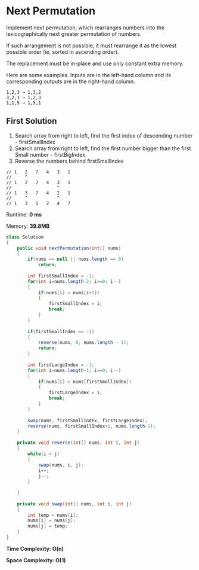 # Next Permutation

Implement next permutation, which rearranges numbers into the lexicographically next greater permutation of numbers.

If such arrangement is not possible, it must rearrange it as the lowest possible order (ie, sorted in ascending order).

The replacement must be in-place and use only constant extra memory.

Here are some examples. Inputs are in the left-hand column and its corresponding outputs are in the right-hand column.

```
1,2,3 → 1,3,2
3,2,1 → 1,2,3
1,1,5 → 1,5,1
```

## First Solution

1. Search array from right to left, find the first index of descending number - firstSmallIndex
2. Search array from right to left, find the first number bigger than the first Small number - firstBigIndex
3. Reverse the numbers behind firstSmallIndex
 
```
// 1   2   7   4   3   1
//     ^
// 1   2   7   4   3   1
//                 ^
// 1   3   7   4   2   1
//     ^           ^
// 1   3   1   2   4   7
```

Runtime: **0 ms**

Memory: **39.8MB**

```java
class Solution 
{
    public void nextPermutation(int[] nums) 
    {
        if(nums == null || nums.length == 0)
            return;
        
        int firstSmallIndex = -1;
        for(int i=nums.length-2; i>=0; i--)
        {
            if(nums[i] < nums[i+1])
            {
                firstSmallIndex = i;
                break;
            }
        }
        
        if(firstSmallIndex == -1)
        {
            reverse(nums, 0, nums.length - 1);
            return;
        }
        
        int firstLargeIndex = -1;
        for(int i=nums.length-1; i>=0; i--)
        {
            if(nums[i] > nums[firstSmallIndex])
            {
                firstLargeIndex = i;
                break;
            }
        }
        
        swap(nums, firstSmallIndex, firstLargeIndex);
        reverse(nums, firstSmallIndex+1, nums.length-1);
    }
    
    private void reverse(int[] nums, int i, int j)
    {
        while(i < j)
        {
            swap(nums, i, j);
            i++;
            j--;
        }
            
    }
        
    private void swap(int[] nums, int i, int j)
    {
        int temp = nums[i];
        nums[i] = nums[j];
        nums[j] = temp;
    }
}
```

**Time Complexity: O(n)**

**Space Complexity: O(1)**
    